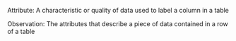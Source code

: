 Attribute: A characteristic or quality of data used to label a column in a table

Observation: The attributes that describe a piece of data contained in a row of a table
